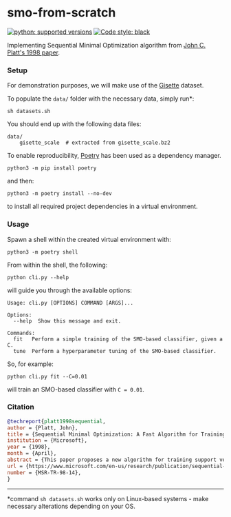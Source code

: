 # smo-from-scratch

[![python: supported versions](https://img.shields.io/badge/Python-3.8%20%7C%203.9%20%7C%203.10-blue.svg?logo=python&logoColor=white)](https://www.python.org/)
[![Code style: black](https://img.shields.io/badge/code%20style-black-000000.svg)](https://github.com/psf/black)

Implementing Sequential Minimal Optimization algorithm from [John C. Platt's 1998 paper](https://www.microsoft.com/en-us/research/publication/sequential-minimal-optimization-a-fast-algorithm-for-training-support-vector-machines/).

### Setup

For demonstration purposes, we will make use of the [Gisette](https://archive.ics.uci.edu/ml/datasets/Gisette) dataset.

To populate the ``data/`` folder with the necessary data, simply run*:

```shell
sh datasets.sh
```

You should end up with the following data files:

```shell
data/
    gisette_scale  # extracted from gisette_scale.bz2
```

To enable reproducibility, [Poetry](https://python-poetry.org/) has been used as a dependency manager.

```shell
python3 -m pip install poetry
```

and then:

```shell
python3 -m poetry install --no-dev
```

to install all required project dependencies in a virtual environment.

### Usage

Spawn a shell within the created virtual environment with:

```shell
python3 -m poetry shell
```

From within the shell, the following:

```shell
python cli.py --help
```

will guide you through the available options:

```shell
Usage: cli.py [OPTIONS] COMMAND [ARGS]...

Options:
  --help  Show this message and exit.

Commands:
  fit   Perform a simple training of the SMO-based classifier, given a C.
  tune  Perform a hyperparameter tuning of the SMO-based classifier.
```

So, for example:

```
python cli.py fit --C=0.01
```

will train an SMO-based classifier with `C = 0.01`.

### Citation

```bibtex
@techreport{platt1998sequential,
author = {Platt, John},
title = {Sequential Minimal Optimization: A Fast Algorithm for Training Support Vector Machines},
institution = {Microsoft},
year = {1998},
month = {April},
abstract = {This paper proposes a new algorithm for training support vector machines: Sequential Minimal Optimization, or SMO. Training a support vector machine requires the solution of a very large quadratic programming (QP) optimization problem. SMO breaks this large QP problem into a series of smallest possible QP problems. These small QP problems are solved analytically, which avoids using a time-consuming numerical QP optimization as an inner loop. The amount of memory required for SMO is linear in the training set size, which allows SMO to handle very large training sets. Because matrix computation is avoided, SMO scales somewhere between linear and quadratic in the training set size for various test problems, while the standard chunking SVM algorithm scales somewhere between linear and cubic in the training set size. SMO's computation time is dominated by SVM evaluation, hence SMO is fastest for linear SVMs and sparse data sets. On real-world sparse data sets, SMO can be more than 1000 times faster than the chunking algorithm.},
url = {https://www.microsoft.com/en-us/research/publication/sequential-minimal-optimization-a-fast-algorithm-for-training-support-vector-machines/},
number = {MSR-TR-98-14},
}
```

---

*command ``sh datasets.sh`` works only on Linux-based systems - make necessary alterations depending on your OS.
